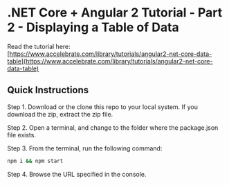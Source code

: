 # .NET Core + Angular 2 Tutorial - Part 2 - Displaying a Table of Data

Read the tutorial here: [https://www.accelebrate.com/library/tutorials/angular2-net-core-data-table](https://www.accelebrate.com/library/tutorials/angular2-net-core-data-table)

## Quick Instructions

Step 1. Download or the clone this repo to your local system. If you download the zip, extract the zip file.

Step 2. Open a terminal, and change to the folder where the package.json file exists.

Step 3. From the terminal, run the following command:

```bash
npm i && npm start
```

Step 4. Browse the URL specified in the console.
